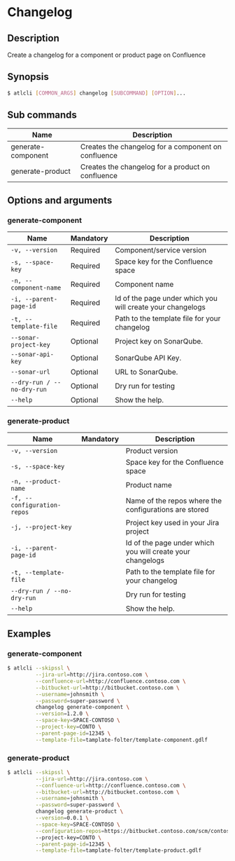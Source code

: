 # Changelog
## Description
Create a  changelog for a component or product page on Confluence
## Synopsis
```bash
$ atlcli [COMMON_ARGS] changelog [SUBCOMMAND] [OPTION]...
```
## Sub commands

|Name|Description|
|-|-|
|generate-component| Creates the changelog for a component on confluence|
|generate-product| Creates the changelog for a product on confluence|

## Options and arguments
### generate-component
|Name|Mandatory|Description|
|-|-|-|
|`-v, --version `|Required|Component/service version |
|`-s, --space-key`|Required|Space key for the Confluence space |
|`-n, --component-name` |Required|Component name |
|`-i, --parent-page-id`|Required|Id of the page under which you will create your changelogs|
|`-t, --template-file `|Required|Path to the template file for your changelog|
|`--sonar-project-key `|Optional|Project key on SonarQube.|
|`--sonar-api-key`|Optional|SonarQube API Key.|
|`--sonar-url`|Optional|URL to SonarQube.|
|`--dry-run / --no-dry-run`|Optional|Dry run for testing|
|`--help`|Optional|Show the help.|

### generate-product
|Name|Mandatory|Description|
|-|-|-|
|`-v, --version `||Product version |
|`-s, --space-key`||Space key for the Confluence space |
|`-n, --product-name` ||Product name |
|`-f, --configuration-repos`| |  Name of the repos where the configurations are stored|
|`-j, --project-key` ||Project key used in your Jira project|
|`-i, --parent-page-id`||Id of the page under which you will create your changelogs|
|`-t, --template-file `||Path to the template file for your changelog|
|`--dry-run / --no-dry-run`||Dry run for testing|
|`--help`||Show the help.|

## Examples
### generate-component
```bash
$ atlcli --skipssl \
         --jira-url=http://jira.contoso.com \
         --confluence-url=http://confluence.contoso.com \
         --bitbucket-url=http://bitbucket.contoso.com \
         --username=johnsmith \
         --password=super-password \
         changelog generate-component \
         --version=1.2.0 \
         --space-key=SPACE-CONTOSO \
         --project-key=CONTO \
         --parent-page-id=12345 \
         --template-file=tamplate-folter/template-component.gdlf
```
### generate-product
```bash
$ atlcli --skipssl \
         --jira-url=http://jira.contoso.com \
         --confluence-url=http://confluence.contoso.com \
         --bitbucket-url=http://bitbucket.contoso.com \
         --username=johnsmith \
         --password=super-password \
         changelog generate-product \
         --version=0.0.1 \
         --space-key=SPACE-CONTOSO \
         --configuration-repos=https://bitbucket.contoso.com/scm/contoso/configuration.git
         --project-key=CONTO \
         --parent-page-id=12345 \
         --template-file=tamplate-folter/template-product.gdlf
```